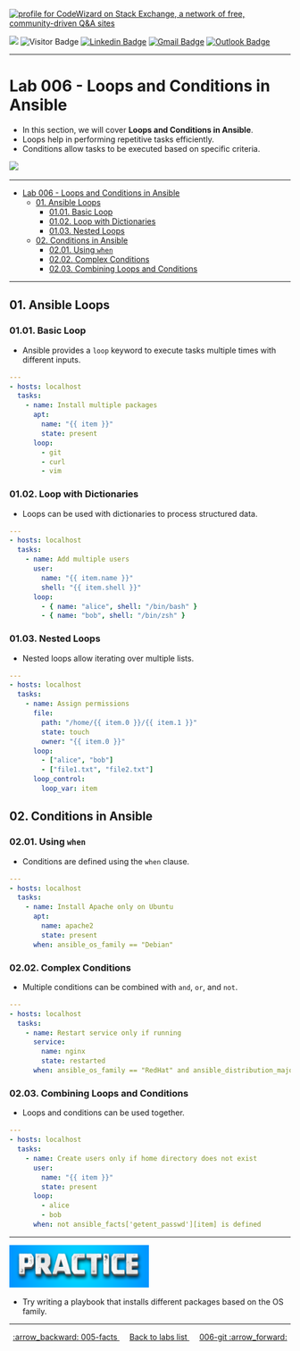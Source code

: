 <!-- ![Ansible Logo](../resources/ansible_logo.png) -->

<a href="https://stackoverflow.com/users/1755598"><img src="https://stackexchange.com/users/flair/1951642.png" width="208" height="58" alt="profile for CodeWizard on Stack Exchange, a network of free, community-driven Q&amp;A sites" title="profile for CodeWizard on Stack Exchange, a network of free, community-driven Q&amp;A sites"></a>

<a href="https://github.com/nirgeier/AnsibleLabs/actions/workflows/loops-conditions.yaml"><img src="https://img.shields.io/github/actions/workflow/status/nirgeier/AnsibleLabs/loops-conditions.yaml?branch=main&style=flat" style="height: 20px;"></a> ![Visitor Badge](https://visitor-badge.laobi.icu/badge?page_id=nirgeier) [![Linkedin Badge](https://img.shields.io/badge/-nirgeier-blue?style=flat&logo=Linkedin&logoColor=white&link=https://www.linkedin.com/in/nirgeier/)](https://www.linkedin.com/in/nirgeier/) [![Gmail Badge](https://img.shields.io/badge/-nirgeier@gmail.com-fcc624?style=plastic&logo=Gmail&logoColor=red&link=mailto:nirgeier@gmail.com)](mailto:nirgeier@gmail.com) [![Outlook Badge](https://img.shields.io/badge/-nirg@codewizard.co.il-fcc624?style=plastic&logo=microsoftoutlook&logoColor=blue&link=mailto:nirg@codewizard.co.il)](mailto:nirg@codewizard.co.il)

---

# Lab 006 - Loops and Conditions in Ansible

- In this section, we will cover **Loops and Conditions in Ansible**.
- Loops help in performing repetitive tasks efficiently.
- Conditions allow tasks to be executed based on specific criteria.

<img src="../../resources/ansible-loops-conditions.png" height="500px">

---

- [Lab 006 - Loops and Conditions in Ansible](#lab-006---loops-and-conditions-in-ansible)
  - [01. Ansible Loops](#01-ansible-loops)
    - [01.01. Basic Loop](#0101-basic-loop)
    - [01.02. Loop with Dictionaries](#0102-loop-with-dictionaries)
    - [01.03. Nested Loops](#0103-nested-loops)
  - [02. Conditions in Ansible](#02-conditions-in-ansible)
    - [02.01. Using `when`](#0201-using-when)
    - [02.02. Complex Conditions](#0202-complex-conditions)
    - [02.03. Combining Loops and Conditions](#0203-combining-loops-and-conditions)

---

## 01. Ansible Loops

### 01.01. Basic Loop

- Ansible provides a `loop` keyword to execute tasks multiple times with different inputs.

```yaml
---
- hosts: localhost
  tasks:
    - name: Install multiple packages
      apt:
        name: "{{ item }}"
        state: present
      loop:
        - git
        - curl
        - vim
```

### 01.02. Loop with Dictionaries

- Loops can be used with dictionaries to process structured data.

```yaml
---
- hosts: localhost
  tasks:
    - name: Add multiple users
      user:
        name: "{{ item.name }}"
        shell: "{{ item.shell }}"
      loop:
        - { name: "alice", shell: "/bin/bash" }
        - { name: "bob", shell: "/bin/zsh" }
```

### 01.03. Nested Loops

- Nested loops allow iterating over multiple lists.

```yaml
---
- hosts: localhost
  tasks:
    - name: Assign permissions
      file:
        path: "/home/{{ item.0 }}/{{ item.1 }}"
        state: touch
        owner: "{{ item.0 }}"
      loop:
        - ["alice", "bob"]
        - ["file1.txt", "file2.txt"]
      loop_control:
        loop_var: item
```

## 02. Conditions in Ansible

### 02.01. Using `when`

- Conditions are defined using the `when` clause.

```yaml
---
- hosts: localhost
  tasks:
    - name: Install Apache only on Ubuntu
      apt:
        name: apache2
        state: present
      when: ansible_os_family == "Debian"
```

### 02.02. Complex Conditions

- Multiple conditions can be combined with `and`, `or`, and `not`.

```yaml
---
- hosts: localhost
  tasks:
    - name: Restart service only if running
      service:
        name: nginx
        state: restarted
      when: ansible_os_family == "RedHat" and ansible_distribution_major_version | int >= 7
```

### 02.03. Combining Loops and Conditions

- Loops and conditions can be used together.

```yaml
---
- hosts: localhost
  tasks:
    - name: Create users only if home directory does not exist
      user:
        name: "{{ item }}"
        state: present
      loop:
        - alice
        - bob
      when: not ansible_facts['getent_passwd'][item] is defined
```

---

<img src="../../resources/practice.png" width="250px">
<br/>

- Try writing a playbook that installs different packages based on the OS family.

---

<p style="text-align: center;">
    <a href="/Labs/005-facts/">
    :arrow_backward: 005-facts
    </a>
    &emsp;
    <a href="/Labs">
    Back to labs list
    </a>    
    &emsp;
    <a href="/Labs/006-git/">
    006-git :arrow_forward:
    </a>
</p>

